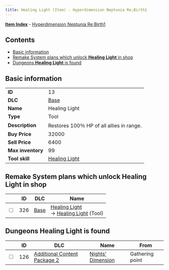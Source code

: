 ```yaml
---
title: Healing Light (Item) - Hyperdimension Neptunia Re;Birth1
---
```


[**Item Index**](/neptunia/rb1/item/index.html) - [Hyperdimension Neptunia Re;Birth1](/neptunia/rb1)

## Contents

- [Basic information](#basic-information)
- [Remake System plans which unlock **Healing Light** in shop](#remake-system-plans-which-unlock-healing-light-in-shop)
- [Dungeons **Healing Light** is found](#dungeons-healing-light-is-found)

## Basic information

|   |   |
| -- | -- |
| **ID** | 13 |
| **DLC** | [Base](/neptunia/rb1/dlc/1-base.html) |
| **Name** | Healing Light |
| **Type** | Tool |
| **Description** | Restores 100％ HP of all allies in range. |
| **Buy Price** | 32000 |
| **Sell Price** | 6400 |
| **Max inventory** | 99 |
| **Tool skill** | [Healing Light](/neptunia/rb1/skill/1-10013-healing-light.html) |


## Remake System plans which unlock **Healing Light** in shop

|    | ID | DLC | Name |
| -- | -- | --- | ---- |
| <input type="checkbox" id="rb1-remake-1-326" class="trackbox" /> | 326 | [Base](/neptunia/rb1/dlc/1-base.html) | [Healing Light](/neptunia/rb1/remake/1-326-healing-light.html)<br /> → [Healing Light](/neptunia/rb1/item/1-13-healing-light.html) (Tool) |


## Dungeons **Healing Light** is found

|    | ID | DLC | Name | From |
| -- | -- | --- | ---- | ---- |
| <input type="checkbox" id="rb1-dungeon-11-126" class="trackbox" /> | 126 | [Additional Content Package 2](/neptunia/rb1/dlc/11-pack2.html) | [Nights' Dimension](/neptunia/rb1/dungeon/11-126-nights-dimension.html) | Gathering point |
